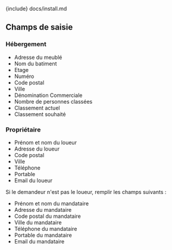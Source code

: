 {include} docs/install.md

## Champs de saisie

### Hébergement

- Adresse du meublé
- Nom du batiment
- Etage
- Numéro
- Code postal
- Ville
- Dénomination Commerciale
- Nombre de personnes classées
- Classement actuel
- Classement souhaité

### Propriétaire

- Prénom et nom du loueur
- Adresse du loueur
- Code postal
- Ville
- Téléphone
- Portable
- Email du loueur

Si le demandeur n'est pas le loueur, remplir les champs suivants :

- Prénom et nom du mandataire
- Adresse du mandataire
- Code postal du mandataire
- Ville du mandataire
- Téléphone du mandataire
- Portable du mandataire
- Email du mandataire


